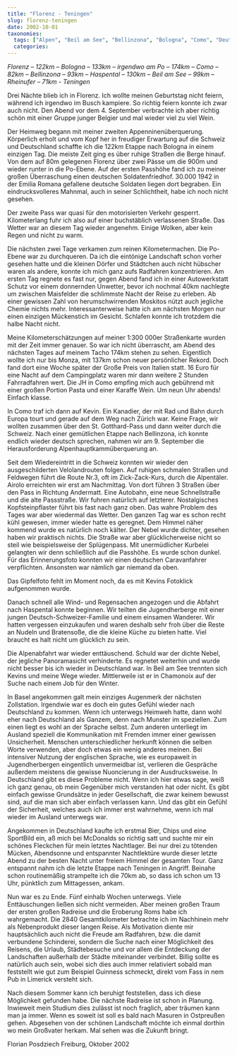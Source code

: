```yaml
---
title: "Florenz - Teningen"
slug: florenz-teningen
date: 2002-10-01
taxonomies:
  tags: ["Alpen", "Beil am See", "Bellinzona", "Bologna", "Como", "Deutschland", "Florenz", "Haspental", "Italien", "Po", "Rhein", "Schweiz", "St. Gotthard", "Teningen", "Reisen"]
  categories: 
---
```


<em>Florenz – 122km – Bologna – 133km – irgendwo am Po – 174km – Como – 82km – Bellinzona – 93km – Haspental – 130km – Beil am See – 99km – Rheinufer – 71km - Teningen</em>

Drei Nächte blieb ich in Florenz. Ich wollte meinen Geburtstag nicht feiern, während ich irgendwo im Busch kampiere. So richtig feiern konnte ich zwar auch nicht. Den Abend vor dem 4. September verbrachte ich aber richtig schön mit einer Gruppe junger Belgier und mal wieder viel zu viel Wein.

Der Heimweg begann mit meiner zweiten Appenninenüberquerung. Körperlich erholt und vom Kopf her in freudiger Erwartung auf die Schweiz und Deutschland schaffte ich die 122km Etappe nach Bologna in einem einzigen Tag. Die meiste Zeit ging es über ruhige Straßen die Berge hinauf. Von dem auf 80m gelegenen Florenz über zwei Pässe um die 900m und wieder runter in die Po-Ebene. Auf der ersten Passhöhe fand ich zu meiner großen Überraschung einen deutschen Soldatenfriedhof. 30.000 1942 in der Emilia Romana gefallene deutsche Soldaten liegen dort begraben. Ein eindrucksvolleres Mahnmal, auch in seiner Schlichtheit, habe ich noch nicht gesehen.

<!--more-->

Der zweite Pass war quasi für den motorisierten Verkehr gesperrt. Kilometerlang fuhr ich also auf einer buchstäblich verlassenen Straße. Das Wetter war an diesem Tag wieder angenehm. Einige Wolken, aber kein Regen und nicht zu warm.

Die nächsten zwei Tage verkamen zum reinen Kilometermachen. Die Po-Ebene war zu durchqueren. Da ich die eintönige Landschaft schon vorher gesehen hatte und die kleinen Dörfer und Städtchen auch nicht hübscher waren als andere, konnte ich mich ganz aufs Radfahren konzentrieren. Am ersten Tag regnete es fast nur, gegen Abend fand ich in einer Autowerkstatt Schutz vor einem donnernden Unwetter, bevor ich nochmal 40km nachlegte um zwischen Maisfelder die schlimmste Nacht der Reise zu erleben. Ab einer gewissen Zahl von herumschwirrenden Moskitos nützt auch jegliche Chemie nichts mehr. Interessanterweise hatte ich am nächsten Morgen nur einen einzigen Mückenstich im Gesicht. Schlafen konnte ich trotzdem die halbe Nacht nicht.

Meine Kilometerschätzungen auf meiner 1:300 000er Straßenkarte wurden mit der Zeit immer genauer. So war ich nicht überrascht, am Abend des nächsten Tages auf meinem Tacho 174km stehen zu sehen. Eigentlich wollte ich nur bis Monza, mit 137km schon neuer persönlicher Rekord. Doch fand dort eine Woche später der Große Preis von Italien statt. 16 Euro für eine Nacht auf dem Campingplatz waren mir dann weitere 2 Stunden Fahrradfahren wert. Die JH in Como empfing mich auch gebührend mit einer großen Portion Pasta und einer Karaffe Wein. Um neun Uhr abends! Einfach klasse.

In Como traf ich dann auf Kevin. Ein Kanadier, der mit Rad und Bahn durch Europa tourt und gerade auf dem Weg nach Zürich war. Keine Frage, wir wollten zusammen über den St. Gotthard-Pass und dann weiter durch die Schweiz. Nach einer gemütlichen Etappe nach Bellinzona, ich konnte endlich wieder deutsch sprechen, nahmen wir am 9. September die Herausforderung Alpenhauptkammüberquerung an.

Seit dem Wiedereintritt in die Schweiz konnten wir wieder den ausgeschilderten Velolandrouten folgen. Auf ruhigen schmalen Straßen und Feldwegen führt die Route Nr.3, oft im Zick-Zack-Kurs, durch die Alpentäler. Airolo erreichten wir erst am Nachmittag. Von dort führen 3 Straßen über den Pass in Richtung Andermatt. Eine Autobahn, eine neue Schnellstraße und die alte Passstraße. Wir fuhren natürlich auf letzterer. Nostalgisches Kopfsteinpflaster führt bis fast nach ganz oben. Das wahre Problem des Tages war aber wiedermal das Wetter. Den ganzen Tag war es schon recht kühl gewesen, immer wieder hatte es geregnet. Dem Himmel näher kommend wurde es natürlich noch kälter. Der Nebel wurde dichter, gesehen haben wir praktisch nichts. Die Straße war aber glücklicherweise nicht so steil wie beispielsweise der Splügenpass. Mit unermüdlicher Kurbelei gelangten wir denn schließlich auf die Passhöhe. Es wurde schon dunkel. Für das Erinnerungsfoto konnten wir einen deutschen Caravanfahrer verpflichten. Ansonsten war nämlich gar niemand da oben.

Das Gipfelfoto fehlt im Moment noch, da es mit Kevins Fotoklick aufgenommen wurde.

Danach schnell alle Wind- und Regensachen angezogen und die Abfahrt nach Haspental konnte beginnen. Wir teilten die Jugendherberge mit einer jungen Deutsch-Schweizer-Familie und einem einsamen Wanderer. Wir hatten vergessen einzukaufen und waren deshalb sehr froh über die Reste an Nudeln und Bratensoße, die die kleine Küche zu bieten hatte. Viel braucht es halt nicht um glücklich zu sein.

Die Alpenabfahrt war wieder enttäuschend. Schuld war der dichte Nebel, der jegliche Panoramasicht verhinderte. Es regnetet weiterhin und wurde nicht besser bis ich wieder in Deutschland war. In Beil am See trennten sich Kevins und meine Wege wieder. Mittlerweile ist er in Chamonoix auf der Suche nach einem Job für den Winter.

In Basel angekommen galt mein einziges Augenmerk der nächsten Zollstation. Irgendwie war es doch ein gutes Gefühl wieder nach Deutschland zu kommen. Wenn ich unterwegs Heimweh hatte, dann wohl eher nach Deutschland als Ganzem, denn nach Munster im speziellen. Zum einen liegt es wohl an der Sprache selbst. Zum anderen unterliegt im Ausland speziell die Kommunikation mit Fremden immer einer gewissen Unsicherheit. Menschen unterschiedlicher herkunft können die selben Worte verwenden, aber doch etwas ein wenig anderes meinen. Bei intensiver Nutzung der englischen Sprache, wie es europaweit in Jugendherbergen eingentlich unvermeidbar ist, verlieren die Gespräche außerdem meistens die gewisse Nuoncierung in der Ausdrucksweise. In Deutschland gibt es diese Probleme nicht. Wenn ich hier etwas sage, weiß ich ganz genau, ob mein Gegenüber mich verstanden hat oder nicht. Es gibt einfach gewisse Grundsätze in jeder Gesellschaft, die zwar keinem bewusst sind, auf die man sich aber einfach verlassen kann. Und das gibt ein Gefühl der Sicherheit, welches auch ich immer erst wahrnehme, wenn ich mal wieder im Ausland unterwegs war.

Angekommen in Deutschland kaufte ich erstmal Bier, Chips und eine SportBild ein, aß mich bei McDonalds so richtig satt und suchte mir ein schönes Fleckchen für mein letztes Nachtlager. Bei nur drei zu tötenden Mücken, Abendsonne und entspannter Nachtlektüre wurde dieser letzte Abend zu der besten Nacht unter freiem Himmel der gesamten Tour. Ganz entspannt nahm ich die letzte Etappe nach Teningen in Angriff. Beinahe schon routinemäßig strampelte ich die 70km ab, so dass ich schon um 13 Uhr, pünktlich zum Mittagessen, ankam.

Nun war es zu Ende. Fünf einhalb Wochen unterwegs. Viele Enttäuschungen ließen sich nicht vermeiden. Aber meinen großen Traum der ersten großen Radreise und die Eroberung Roms habe ich wahrgemacht. Die 2840 Gesamtkilometer betrachte ich im Nachhinein mehr als Nebenprodukt dieser langen Reise. Als Motivation diente mir hauptsächlich auch nicht die Freude am Radfahren, bzw. die damit verbundene Schinderei, sondern die Suche nach einer Möglichkeit des Reisens, die Urlaub, Städtebesuche und vor allem die Entdeckung der Landschaften außerhalb der Städte miteinander verbindet. Billig sollte es natürlich auch sein, wobei sich dies auch immer relativiert sobald man feststellt wie gut zum Beispiel Guinness schmeckt, direkt vom Fass in nem Pub in Limerick versteht sich.

Nach diesem Sommer kann ich beruhigt feststellen, dass ich diese Möglichkeit gefunden habe. Die nächste Radreise ist schon in Planung. Inwieweit mein Studium dies zulässt ist noch fraglich, aber träumen kann man ja immer. Wenn es soweit ist soll es bald nach Masuren in Ostpreußen gehen. Abgesehen von der schönen Landschaft möchte ich einmal dorthin wo mein Großvater herkam. Mal sehen was die Zukunft bringt.

Florian Posdziech
Freiburg, Oktober 2002